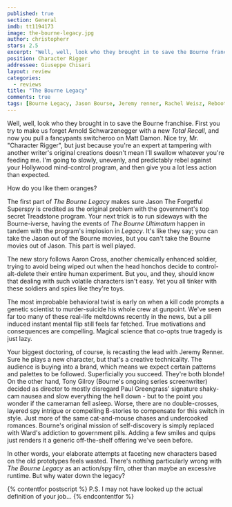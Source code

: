```yaml
---
published: true
section: General
imdb: tt1194173
image: the-bourne-legacy.jpg
author: christopherr
stars: 2.5
excerpt: "Well, well, look who they brought in to save the Bourne franchise. First you try to make us forget Arnold Schwarzenegger with a new <em>Total Recall</em>, and now you pull a fancypants switcheroo on Matt Damon."
position: Character Rigger
addressee: Giuseppe Chisari
layout: review
categories:
  - reviews
title: "The Bourne Legacy"
comments: true
tags: [Bourne Legacy, Jason Bourse, Jeremy renner, Rachel Weisz, Reboot, Tony Gilroy, Uncategorized]
---
```

Well, well, look who they brought in to save the Bourne franchise. First you try to make us forget Arnold Schwarzenegger with a new _Total Recall_, and now you pull a fancypants switcheroo on Matt Damon. Nice try, Mr. "Character Rigger", but just because you're an expert at tampering with another writer's original creations doesn't mean I'll swallow whatever you're feeding me. I'm going to slowly, unevenly, and predictably rebel against your Hollywood mind-control program, and then give you a lot less action than expected.

How do you like them oranges?

The first part of _The Bourne Legacy_ makes sure Jason The Forgetful Superspy is credited as the original problem with the government's top secret Treadstone program. Your next trick is to run sideways with the Bourne-iverse, having the events of _The Bourne Ultimatum_ happen in tandem with the program's implosion in _Legacy_.  It's like they say; you can take the Jason out of the Bourne movies, but you can't take the Bourne movies out of Jason. This part is well played.

The new story follows Aaron Cross, another chemically enhanced soldier, trying to avoid being wiped out when the head honchos decide to control-alt-delete their entire human experiment. But you, and they, should know that dealing with such volatile characters isn't easy. Yet you all tinker with these soldiers and spies like they're toys.

The most improbable behavioral twist is early on when a kill code prompts a genetic scientist to murder-suicide his whole crew at gunpoint. We've seen far too many of these real-life meltdowns recently in the news, but a pill induced instant mental flip still feels far fetched. True motivations and consequences are compelling. Magical science that co-opts true tragedy is just lazy.

Your biggest doctoring, of course, is recasting the lead with Jeremy Renner. Sure he plays a new character, but that's a creative technicality. The audience is buying into a brand, which means we expect certain patterns and palettes to be followed. Superficially you succeed. They're both blonde! On the other hand, Tony Gilroy (Bourne's ongoing series screenwriter) decided as director to mostly disregard Paul Greengrass' signature shaky-cam nausea and slow everything the hell down - but to the point you wonder if the cameraman fell asleep. Worse, there are no double-crosses, layered spy intrigue or compelling B-stories to compensate for this switch in style. Just more of the same cat-and-mouse chases and undercooked romances. Bourne's original mission of self-discovery is simply replaced with Ward's addiction to government pills. Adding a few smiles and quips just renders it a generic off-the-shelf offering we've seen before.

In other words, your elaborate attempts at faceting new characters based on the old prototypes feels wasted. There's nothing particularly wrong with _The Bourne Legacy_ as an action/spy film, other than maybe an excessive runtime. But why water down the legacy?

{% contentfor postscript %}
P.S. I may not have looked up the actual definition of your job…
{% endcontentfor %}